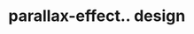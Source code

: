 # parallax-effect.. design                                                                                                                                                                                                                                                       
                                     

